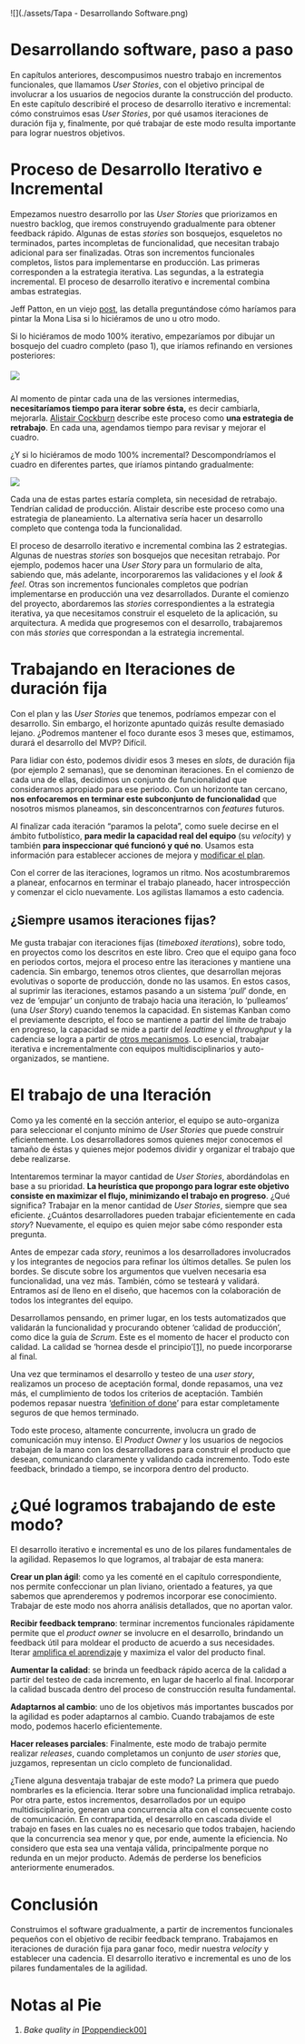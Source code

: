 

![](./assets/Tapa - Desarrollando Software.png)

# **Desarrollando software, paso a paso**

En capítulos anteriores, descompusimos nuestro trabajo en incrementos funcionales, que llamamos *User Stories*, con el objetivo principal de involucrar a los usuarios de negocios durante la construcción del producto. En este capítulo describiré el proceso de desarrollo iterativo e incremental: cómo construimos esas *User Stories*, por qué usamos iteraciones de duración fija y, finalmente, por qué trabajar de este modo resulta importante para lograr nuestros objetivos.



# Proceso de Desarrollo Iterativo e Incremental

Empezamos nuestro desarrollo por las *User Stories* que priorizamos en nuestro backlog, que iremos construyendo gradualmente para obtener feedback rápido. Algunas de estas *stories* son bosquejos, esqueletos no terminados, partes incompletas de funcionalidad, que necesitan trabajo adicional para ser finalizadas. Otras son incrementos funcionales completos, listos para implementarse en producción. Las primeras corresponden a la estrategia iterativa. Las segundas, a la estrategia incremental. El proceso de desarrollo iterativo e incremental combina ambas estrategias. 

Jeff Patton, en un viejo [post](http://www.jpattonassociates.com/dont_know_what_i_want/), las detalla preguntándose cómo haríamos para pintar la Mona Lisa si lo hiciéramos de uno u otro modo.

Si lo hiciéramos de modo 100% iterativo, empezaríamos por dibujar un bosquejo del cuadro completo (paso 1), que iríamos refinando en versiones posteriores:

##### ![](./assets/iterating.jpg)

Al momento de pintar cada una de las versiones intermedias, **necesitaríamos tiempo para iterar sobre ésta,** es decir cambiarla, mejorarla. [Alistair Cockburn](http://www.se.rit.edu/~swen-256/resources/UsingBothIncrementalandIterativeDevelopment-AlistairCockburn.pdf) describe este proceso como **una estrategia de retrabajo**. En cada una, agendamos tiempo para revisar y mejorar el cuadro.

¿Y si lo hiciéramos de modo 100% incremental? Descompondríamos el cuadro en diferentes partes, que iríamos pintando gradualmente:



![](./assets/incrementing.jpg)



Cada una de estas partes estaría completa, sin necesidad de retrabajo. Tendrían calidad de producción. Alistair describe este proceso como una estrategia de planeamiento. La alternativa sería hacer un desarrollo completo que contenga toda la funcionalidad.

El proceso de desarrollo iterativo e incremental combina las 2 estrategias. Algunas de nuestras *stories* son bosquejos que necesitan retrabajo. Por ejemplo, podemos hacer una *User Story* para un formulario de alta, sabiendo que, más adelante, incorporaremos las validaciones y el *look & feel*. Otras son incrementos funcionales completos que podrían implementarse en producción una vez desarrollados. Durante el comienzo del proyecto, abordaremos las *stories* correspondientes a la estrategia iterativa, ya que necesitamos construir el esqueleto de la aplicación, su arquitectura. A medida que progresemos con el desarrollo, trabajaremos con más *stories* que correspondan a la estrategia incremental. 



# Trabajando en Iteraciones de duración fija

Con el plan y las *User Stories* que tenemos, podríamos empezar con el desarrollo. Sin embargo, el horizonte apuntado quizás resulte demasiado lejano. ¿Podremos mantener el foco durante esos 3 meses que, estimamos, durará el desarrollo del MVP? Difícil.

Para lidiar con ésto, podemos dividir esos 3 meses en *slots*, de duración fija (por ejemplo 2 semanas), que se denominan iteraciones. En el comienzo de cada una de ellas, decidimos un conjunto de funcionalidad que consideramos apropiado para ese periodo. Con un horizonte tan cercano, **nos enfocaremos en terminar este subconjunto de funcionalidad** que nosotros mismos planeamos, sin desconcentrarnos con *features* futuros.

Al finalizar cada iteración “paramos la pelota”, como suele decirse en el ámbito futbolístico, **para medir la capacidad real del equipo** (su *velocity*) y también **para inspeccionar qué funcionó y qué no**. Usamos esta información para establecer acciones de mejora y [modificar el plan](planeamiento-agil.md).

Con el correr de las iteraciones, logramos un ritmo. Nos acostumbraremos a planear, enfocarnos en terminar el trabajo planeado, hacer introspección y comenzar el ciclo nuevamente. Los agilistas llamamos a esto cadencia.



## ¿Siempre usamos iteraciones fijas?



Me gusta trabajar con iteraciones fijas (*timeboxed iterations*), sobre todo, en proyectos como los descritos en este libro. Creo que el equipo gana foco en periodos cortos, mejora el proceso entre las iteraciones y mantiene una cadencia. Sin embargo, tenemos otros clientes, que desarrollan mejoras evolutivas o soporte de producción, donde no las usamos. En estos casos, al suprimir las iteraciones, estamos pasando a un sistema ‘*pull*’ donde, en vez de ‘empujar’ un conjunto de trabajo hacia una iteración, lo ‘pulleamos’ (una *User Story*) cuando tenemos la capacidad. En sistemas Kanban como el previamente descripto, el foco se mantiene a partir del límite de trabajo en progreso, la capacidad se mide a partir del *leadtime* y el *throughput* y la cadencia se logra a partir de [otros mecanismos](http://www.djaa.com/kanban-cadences). Lo esencial, trabajar iterativa e incrementalmente con equipos multidisciplinarios y auto-organizados, se mantiene. 



# El trabajo de una Iteración

Como ya les comenté en la sección anterior, el equipo se auto-organiza para seleccionar el conjunto mínimo de *User Stories* que puede construir eficientemente. Los desarrolladores somos quienes mejor conocemos el tamaño de éstas y quienes mejor podemos dividir y organizar el trabajo que debe realizarse. 

Intentaremos terminar la mayor cantidad de *User Stories*, abordándolas en base a su prioridad. **La heurística que propongo para lograr este objetivo consiste en maximizar el flujo, minimizando el trabajo en progreso**. ¿Qué significa? Trabajar en la menor cantidad de *User Stories*, siempre que sea eficiente. ¿Cuántos desarrolladores pueden trabajar eficientemente en cada *story*? Nuevamente, el equipo es quien mejor sabe cómo responder esta pregunta.

Antes de empezar cada *story*, reunimos a los desarrolladores involucrados y los integrantes de negocios para refinar los últimos detalles. Se pulen los bordes. Se discute sobre los argumentos que vuelven necesaria esa funcionalidad, una vez más. También, cómo se testeará y validará. Entramos así de lleno en el diseño, que hacemos con la colaboración de todos los integrantes del equipo.

Desarrollamos pensando, en primer lugar, en los tests automatizados que validarán la funcionalidad y procurando obtener ‘calidad de producción’, como dice la guía de *Scrum*. Este es el momento de hacer el producto con calidad. La calidad se ‘hornea desde el principio’[[1]](construyendo-el-producto-paso-a-paso.md#notas-al-pie), no puede incorporarse al final. 

Una vez que terminamos el desarrollo y testeo de una *user story*, realizamos un proceso de aceptación formal, donde repasamos, una vez más, el cumplimiento de todos los criterios de aceptación. También podemos repasar nuestra ‘[definition of done](https://www.agilealliance.org/glossary/definition-of-done/)’ para estar completamente seguros de que hemos terminado.

Todo este proceso, altamente concurrente, involucra un grado de comunicación muy intenso. El *Product Owner* y los usuarios de negocios trabajan de la mano con los desarrolladores para construir el producto que desean, comunicando claramente y validando cada incremento. Todo este feedback, brindado a tiempo, se incorpora dentro del producto.



# ¿Qué logramos trabajando de este modo?

El desarrollo iterativo e incremental es uno de los pilares fundamentales de la agilidad. Repasemos lo que logramos, al trabajar de esta manera:

**Crear un plan ágil**: como ya les comenté en el capítulo correspondiente, nos permite confeccionar un plan liviano, orientado a features, ya que sabemos que aprenderemos y podremos incorporar ese conocimiento. Trabajar de este modo nos ahorra análisis detallados, que no aportan valor.

**Recibir feedback temprano**: terminar incrementos funcionales rápidamente permite que el *product owner* se involucre en el desarrollo, brindando un feedback útil para moldear el producto de acuerdo a sus necesidades. Iterar [amplifica el aprendizaje](http://www.poppendieck.com/pdfs/AmplifyLearning.pdf) y maximiza el valor del producto final.

**Aumentar la calidad**: se brinda un feedback rápido acerca de la calidad a partir del testeo de cada incremento, en lugar de hacerlo al final. Incorporar la calidad buscada dentro del proceso de construcción resulta fundamental.

**Adaptarnos al cambio**: uno de los objetivos más importantes buscados por la agilidad es poder adaptarnos al cambio. Cuando trabajamos de este modo, podemos hacerlo eficientemente.

**Hacer releases parciales**: Finalmente, este modo de trabajo permite realizar *releases*, cuando completamos un conjunto de *user stories* que, juzgamos, representan un ciclo completo de funcionalidad.

¿Tiene alguna desventaja trabajar de este modo? La primera que puedo nombrarles es la eficiencia. Iterar sobre una funcionalidad implica retrabajo. Por otra parte, estos incrementos, desarrollados por un equipo multidisciplinario, generan una concurrencia alta con el consecuente costo de comunicación. En contrapartida, el desarrollo en cascada divide el trabajo en fases en las cuales no es necesario que todos trabajen, haciendo que la concurrencia sea menor y que, por ende, aumente la eficiencia. No considero que esta sea una ventaja válida, principalmente porque no redunda en un mejor producto. Además de perderse los beneficios anteriormente enumerados.



# Conclusión

Construimos el software gradualmente, a partir de incrementos funcionales pequeños con el objetivo de recibir feedback temprano. Trabajamos en iteraciones de duración fija para ganar foco, medir nuestra *velocity* y establecer una cadencia. El desarrollo iterativo e incremental es uno de los pilares fundamentales de la agilidad.

# Notas al Pie

1. *Bake quality in* [[Poppendieck00]](bibliografia.md#Poppendieck00)